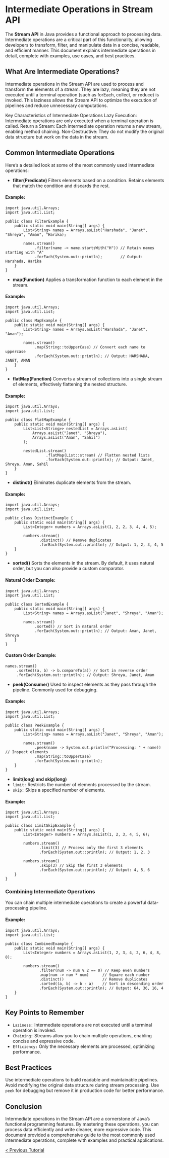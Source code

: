 # Intermediate Operations in Stream API
The **Stream API** in Java provides a functional approach to processing data. Intermediate operations are a critical part of this functionality, allowing developers to transform, filter, and manipulate data in a concise, readable, and efficient manner. This document explains intermediate operations in detail, complete with examples, use cases, and best practices.

## What Are Intermediate Operations?
Intermediate operations in the Stream API are used to process and transform the elements of a stream. They are lazy, meaning they are not executed until a terminal operation (such as forEach, collect, or reduce) is invoked. This laziness allows the Stream API to optimize the execution of pipelines and reduce unnecessary computations.

Key Characteristics of Intermediate Operations
Lazy Execution: Intermediate operations are only executed when a terminal operation is called.
Return a Stream: Each intermediate operation returns a new stream, enabling method chaining.
Non-Destructive: They do not modify the original data structure but work on the data in the stream.

## Common Intermediate Operations
Here’s a detailed look at some of the most commonly used intermediate operations:
* **filter(Predicate)**
Filters elements based on a condition. Retains elements that match the condition and discards the rest.
#### Example:
```
import java.util.Arrays;
import java.util.List;

public class FilterExample {
    public static void main(String[] args) {
        List<String> names = Arrays.asList("Harshada", "Janet", "Shreya", "Aman", "Harika);

        names.stream()
             .filter(name -> name.startsWith("H")) // Retain names starting with "A"
             .forEach(System.out::println);        // Output: Harshada, Harika
    }
}
```

* **map(Function)**
Applies a transformation function to each element in the stream.
#### Example:
```
import java.util.Arrays;
import java.util.List;

public class MapExample {
    public static void main(String[] args) {
        List<String> names = Arrays.asList("Harshada", "Janet", "Aman");

        names.stream()
             .map(String::toUpperCase) // Convert each name to uppercase
             .forEach(System.out::println); // Output: HARSHADA, JANET, AMAN
    }
}
```

* **flatMap(Function)**
Converts a stream of collections into a single stream of elements, effectively flattening the nested structure.
#### Example: 
```
import java.util.Arrays;
import java.util.List;

public class FlatMapExample {
    public static void main(String[] args) {
        List<List<String>> nestedList = Arrays.asList(
            Arrays.asList("Janet", "Shreya"),
            Arrays.asList("Aman", "Sahil")
        );

        nestedList.stream()
                  .flatMap(List::stream) // Flatten nested lists
                  .forEach(System.out::println); // Output: Janet, Shreya, Aman, Sahil
    }
}
```

* **distinct()**
Eliminates duplicate elements from the stream.
#### Example:
```
import java.util.Arrays;
import java.util.List;

public class DistinctExample {
    public static void main(String[] args) {
        List<Integer> numbers = Arrays.asList(1, 2, 2, 3, 4, 4, 5);

        numbers.stream()
               .distinct() // Remove duplicates
               .forEach(System.out::println); // Output: 1, 2, 3, 4, 5
    }
}
```

* **sorted()**
Sorts the elements in the stream. By default, it uses natural order, but you can also provide a custom comparator.
#### Natural Order Example:
```
import java.util.Arrays;
import java.util.List;

public class SortedExample {
    public static void main(String[] args) {
        List<String> names = Arrays.asList("Janet", "Shreya", "Aman");

        names.stream()
             .sorted() // Sort in natural order
             .forEach(System.out::println); // Output: Aman, Janet, Shreya
    }
}
```

#### Custom Order Example:
```
names.stream()
     .sorted((a, b) -> b.compareTo(a)) // Sort in reverse order
     .forEach(System.out::println); // Output: Shreya, Janet, Aman
```

* **peek(Consumer)**
Used to inspect elements as they pass through the pipeline. Commonly used for debugging.
#### Example:
```
import java.util.Arrays;
import java.util.List;

public class PeekExample {
    public static void main(String[] args) {
        List<String> names = Arrays.asList("Janet", "Shreya", "Aman");

        names.stream()
             .peek(name -> System.out.println("Processing: " + name)) // Inspect elements
             .map(String::toUpperCase)
             .forEach(System.out::println);
    }
}
```

* l**imit(long) and skip(long)**
* `limit:` Restricts the number of elements processed by the stream.
* `skip:` Skips a specified number of elements.
#### Example:
```
import java.util.Arrays;
import java.util.List;

public class LimitSkipExample {
    public static void main(String[] args) {
        List<Integer> numbers = Arrays.asList(1, 2, 3, 4, 5, 6);

        numbers.stream()
               .limit(3) // Process only the first 3 elements
               .forEach(System.out::println); // Output: 1, 2, 3

        numbers.stream()
               .skip(3) // Skip the first 3 elements
               .forEach(System.out::println); // Output: 4, 5, 6
    }
}
```

### Combining Intermediate Operations
You can chain multiple intermediate operations to create a powerful data-processing pipeline.
#### Example:
```
import java.util.Arrays;
import java.util.List;

public class CombinedExample {
    public static void main(String[] args) {
        List<Integer> numbers = Arrays.asList(1, 2, 3, 4, 2, 6, 4, 8, 8);

        numbers.stream()
               .filter(num -> num % 2 == 0) // Keep even numbers
               .map(num -> num * num)      // Square each number
               .distinct()                 // Remove duplicates
               .sorted((a, b) -> b - a)    // Sort in descending order
               .forEach(System.out::println); // Output: 64, 36, 16, 4
    }
}
```

## Key Points to Remember
* `Laziness:` Intermediate operations are not executed until a terminal operation is invoked.
* `Chaining:` Streams allow you to chain multiple operations, enabling concise and expressive code.
* `Efficiency:` Only the necessary elements are processed, optimizing performance.

## Best Practices
Use intermediate operations to build readable and maintainable pipelines.
Avoid modifying the original data structure during stream processing.
Use `peek` for debugging but remove it in production code for better performance.

## Conclusion
Intermediate operations in the Stream API are a cornerstone of Java’s functional programming features. By mastering these operations, you can process data efficiently and write cleaner, more expressive code. This document provided a comprehensive guide to the most commonly used intermediate operations, complete with examples and practical applications.

[< Previous Tutorial](https://github.com/nakulmitra/java-tutorial/blob/master/java-8-enhancements/introduction-to-streamAPI.md)